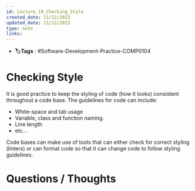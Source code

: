 ```yaml
---
id: Lecture_19_Checking_Style
created_date: 11/12/2023
updated_date: 11/12/2023
type: note
links: 
---
```

* **🏷️Tags** : #Software-Development-Practice-COMP0104 
# Checking Style

It is good practice to keep the styling of code (how it looks) consistent throughout a code base. The guidelines for code can include:
* White-space and tab usage
* Variable, class and function naming.
* Line length
* etc...

Code bases can make use of tools that can either check for correct styling (linters) or can format code so that it can change code to follow styling guidelines.


# Questions / Thoughts